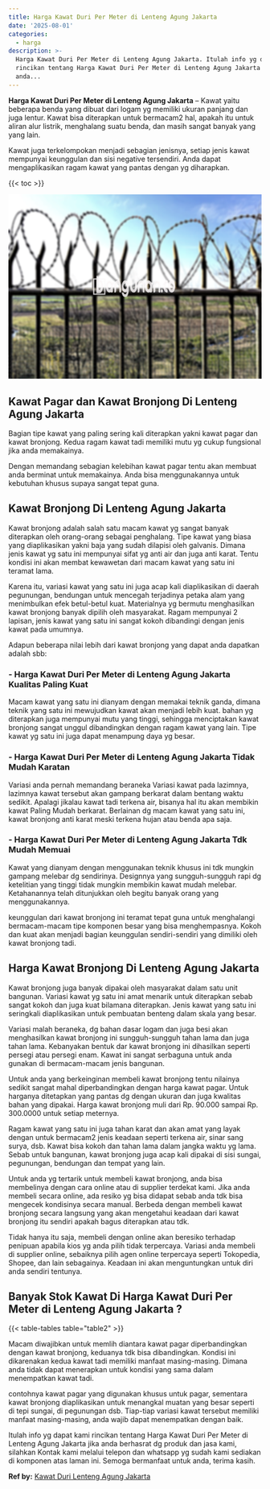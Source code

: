 ```yaml
---
title: Harga Kawat Duri Per Meter di Lenteng Agung Jakarta
date: '2025-08-01'
categories:
  - harga
description: >-
  Harga Kawat Duri Per Meter di Lenteng Agung Jakarta. Itulah info yg dapat kami
  rincikan tentang Harga Kawat Duri Per Meter di Lenteng Agung Jakarta jika
  anda...
---
```


**Harga Kawat Duri Per Meter di Lenteng Agung Jakarta** – Kawat yaitu beberapa benda yang dibuat dari logam yg memiliki ukuran panjang dan juga lentur. Kawat bisa diterapkan untuk bermacam2 hal, apakah itu untuk aliran alur listrik, menghalang suatu benda, dan masih sangat banyak yang yang lain.

Kawat juga terkelompokan menjadi sebagian jenisnya, setiap jenis kawat mempunyai keunggulan dan sisi negative tersendiri. Anda dapat mengaplikasikan ragam kawat yang pantas dengan yg diharapkan.

{{< toc >}}

![Harga Kawat Duri Per Meter di Lenteng Agung Jakarta](/images/jual-kawat-murah41.png)

## Kawat Pagar dan Kawat Bronjong Di Lenteng Agung Jakarta

Bagian tipe kawat yang paling sering kali diterapkan yakni kawat pagar dan kawat bronjong. Kedua ragam kawat tadi memiliki mutu yg cukup fungsional jika anda memakainya.

Dengan memandang sebagian kelebihan kawat pagar tentu akan membuat anda berminat untuk memakainya. Anda bisa menggunakannya untuk kebutuhan khusus supaya sangat tepat guna.

## Kawat Bronjong Di Lenteng Agung Jakarta

Kawat bronjong adalah salah satu macam kawat yg sangat banyak diterapkan oleh orang-orang sebagai penghalang. Tipe kawat yang biasa yang diaplikasikan yakni baja yang sudah dilapisi oleh galvanis. Dimana jenis kawat yg satu ini mempunyai sifat yg anti air dan juga anti karat. Tentu kondisi ini akan membat kewawetan dari macam kawat yang satu ini teramat lama.

Karena itu, variasi kawat yang satu ini juga acap kali diaplikasikan di daerah pegunungan, bendungan untuk mencegah terjadinya petaka alam yang menimbulkan efek betul-betul kuat. Materialnya yg bermutu menghasilkan kawat bronjong banyak dipilih oleh masyarakat. Ragam mempunyai 2 lapisan, jenis kawat yang satu ini sangat kokoh dibandingi dengan jenis kawat pada umumnya.

Adapun beberapa nilai lebih dari kawat bronjong yang dapat anda dapatkan adalah sbb:

### \- Harga Kawat Duri Per Meter di Lenteng Agung Jakarta Kualitas Paling Kuat

Macam kawat yang satu ini dianyam dengan memakai teknik ganda, dimana teknik yang satu ini mewujudkan kawat akan menjadi lebih kuat. bahan yg diterapkan juga mempunyai mutu yang tinggi, sehingga menciptakan kawat bronjong sangat unggul dibandingkan dengan ragam kawat yang lain. Tipe kawat yg satu ini juga dapat menampung daya yg besar.

### \- Harga Kawat Duri Per Meter di Lenteng Agung Jakarta Tidak Mudah Karatan

Variasi anda pernah memandang beraneka Variasi kawat pada lazimnya, lazimnya kawat tersebut akan gampang berkarat dalam bentang waktu sedikit. Apalagi jikalau kawat tadi terkena air, bisanya hal itu akan membikin kawat Paling Mudah berkarat. Berlainan dg macam kawat yang satu ini, kawat bronjong anti karat meski terkena hujan atau benda apa saja.

### \- Harga Kawat Duri Per Meter di Lenteng Agung Jakarta Tdk Mudah Memuai

Kawat yang dianyam dengan menggunakan teknik khusus ini tdk mungkin gampang melebar dg sendirinya. Designnya yang sungguh-sungguh rapi dg ketelitian yang tinggi tidak mungkin membikin kawat mudah melebar. Ketahanannya telah ditunjukkan oleh begitu banyak orang yang menggunakannya.

keunggulan dari kawat bronjong ini teramat tepat guna untuk menghalangi bermacam-macam tipe komponen besar yang bisa menghempasnya. Kokoh dan kuat akan menjadi bagian keunggulan sendiri-sendiri yang dimiliki oleh kawat bronjong tadi.

## Harga Kawat Bronjong Di Lenteng Agung Jakarta

Kawat bronjong juga banyak dipakai oleh masyarakat dalam satu unit bangunan. Variasi kawat yg satu ini amat menarik untuk diterapkan sebab sangat kokoh dan juga kuat bilamana diterapkan. Jenis kawat yang satu ini seringkali diaplikasikan untuk pembuatan benteng dalam skala yang besar.

Variasi malah beraneka, dg bahan dasar logam dan juga besi akan menghasilkan kawat bronjong ini sungguh-sungguh tahan lama dan juga tahan lama. Kebanyakan bentuk dar kawat bronjong ini dihasilkan seperti persegi atau persegi enam. Kawat ini sangat serbaguna untuk anda gunakan di bermacam-macam jenis bangunan.

Untuk anda yang berkeinginan membeli kawat bronjong tentu nilainya sedikit sangat mahal diperbandingkan dengan harga kawat pagar. Untuk harganya ditetapkan yang pantas dg dengan ukuran dan juga kwalitas bahan yang dipakai. Harga kawat bronjong muli dari Rp. 90.000 sampai Rp. 300.0000 untuk setiap meternya.

Ragam kawat yang satu ini juga tahan karat dan akan amat yang layak dengan untuk bermacam2 jenis keadaan seperti terkena air, sinar sang surya, dsb. Kawat bisa kokoh dan tahan lama dalam jangka waktu yg lama. Sebab untuk bangunan, kawat bronjong juga acap kali dipakai di sisi sungai, pegunungan, bendungan dan tempat yang lain.

Untuk anda yg tertarik untuk membeli kawat bronjong, anda bisa membelinya dengan cara online atau di supplier terdekat kami. Jika anda membeli secara online, ada resiko yg bisa didapat sebab anda tdk bisa mengecek kondisinya secara manual. Berbeda dengan membeli kawat bronjong secara langsung yang akan mengetahui keadaan dari kawat bronjong itu sendiri apakah bagus diterapkan atau tdk.

Tidak hanya itu saja, membeli dengan online akan beresiko terhadap penipuan apabila kios yg anda pilih tidak terpercaya. Variasi anda membeli di supplier online, sebaiknya pilih agen online terpercaya seperti Tokopedia, Shopee, dan lain sebagainya. Keadaan ini akan menguntungkan untuk diri anda sendiri tentunya.

## Banyak Stok Kawat Di Harga Kawat Duri Per Meter di Lenteng Agung Jakarta ?

{{< table-tables table="table2" >}}

Macam diwajibkan untuk memlih diantara kawat pagar diperbandingkan dengan kawat bronjong, keduanya tdk bisa dibandingkan. Kondisi ini dikarenakan kedua kawat tadi memiliki manfaat masing-masing. Dimana anda tidak dapat menerapkan untuk kondisi yang sama dalam menempatkan kawat tadi.

contohnya kawat pagar yang digunakan khusus untuk pagar, sementara kawat bronjong diaplikasikan untuk menangkal muatan yang besar seperti di tepi sungai, di pegunungan dsb. Tiap-tiap variasi kawat tersebut memiliki manfaat masing-masing, anda wajib dapat menempatkan dengan baik.

Itulah info yg dapat kami rincikan tentang Harga Kawat Duri Per Meter di Lenteng Agung Jakarta jika anda berhasrat dg produk dan jasa kami, silahkan Kontak kami melalui telepon dan whatsapp yg sudah kami sediakan di komponen atas laman ini. Semoga bermanfaat untuk anda, terima kasih.

**Ref by:** [Kawat Duri Lenteng Agung Jakarta](https://id.wikipedia.org/wiki/Kawat)
